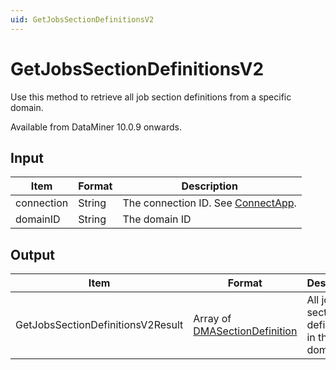 ```yaml
---
uid: GetJobsSectionDefinitionsV2
---
```


# GetJobsSectionDefinitionsV2

Use this method to retrieve all job section definitions from a specific domain.

Available from DataMiner 10.0.9 onwards.

## Input

| Item | Format | Description |
|--|--|--|
| connection | String | The connection ID. See [ConnectApp](xref:ConnectApp). |
| domainID | String | The domain ID |

## Output

| Item | Format | Description |
|--|--|--|
| GetJobsSectionDefinitionsV2Result | Array of [DMASectionDefinition](xref:DMASectionDefinition) | All job section definitions in the domain. |
